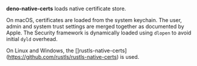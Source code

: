 **deno-native-certs** loads native certificate store.

On macOS, certificates are loaded from the system keychain. The user, admin and
system trust settings are merged together as documented by Apple. The Security
framework is dynamically loaded using `dlopen` to avoid initial `dyld` overhead.

On Linux and Windows, the
[]rustls-native-certs](https://github.com/rustls/rustls-native-certs) is used.
